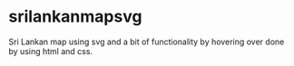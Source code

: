 # srilankanmapsvg
Sri Lankan map using svg and a bit of functionality by hovering over done by using html and css.
